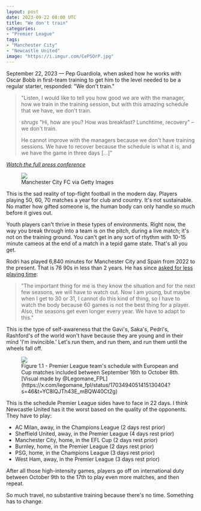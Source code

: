 ```yaml
---
layout: post
date: 2023-09-22 08:00 UTC
title: "We don't train"
categories:
- "Premier League"
tags:
- "Manchester City"
- "Newcastle United"
image: "https://i.imgur.com/CePSOrP.jpg"
---
```


September 22, 2023 — Pep Guardiola, when asked how he works with Oscar Bobb in first-team training to get him to the level needed to be a regular starter, responded: "We don't train."

<!---more--->

> "Listen, I would like to tell you how good we are with the manager, how we train in the training session, but with this amazing schedule that we have, we don't train.
> 
> *shrugs* "Hi, how are you? How was breakfast? Lunchtime, recovery" – we don't train.
> 
> He cannot improve with the managers because we don't have training sessions. We have to recover because the schedule is what it is, and we have the game in three days [...]"

*[Watch the full press conference](https://youtu.be/b68NWWAOjtw?si=HrlDbRB2dfThtdeK)*

<figure>
    <img src="https://i.imgur.com/CePSOrP.jpg">
    <figcaption>Manchester City FC via Getty Images</figcaption>
</figure> 

This is the sad reality of top-flight football in the modern day. Players playing 50, 60, 70 matches a year for club and country. It's not sustainable. No matter how gifted someone is, the human body can only handle so much before it gives out.

Youth players can't thrive in these types of environments. Right now, the way you break through into a team is on the pitch, during a live match; it's not on the training ground. You can't get in any sort of rhythm with 10-15 minute cameos at the end of a match in a tepid game state. That's all you get.  

Rodri has played 6,840 minutes for Manchester City and Spain from 2022 to the present. That is 76 90s in less than 2 years. He has since [asked for less playing time](https://x.com/city_xtra/status/1689342420343721985?s=46&t=YC8lQJTh43E_mBQW40Ct2g):

> "The important thing for me is they know the situation and for the next few seasons, we will have to watch out. Now I am young, but maybe when I get to 30 or 31, I cannot do this kind of thing, so I have to watch the body because 60 games is not the best thing for a player. Also, the seasons get even longer every year. We have to adapt to this."

This is the type of self-awareness that the Gavi's, Saka's, Pedri's, Rashford's of the world won't have because they are young and in their mind 'I'm invincible.' Let's run them, and run them, and run them until the wheels fall off.

<figure>
    <img src="https://i.imgur.com/DfSR7u3.jpg">
    <figcaption>Figure 1.1 - Premier League team's schedule with European and Cup matches included between September 16th to October 8th. [Visual made by @Legomane_FPL](https://x.com/legomane_fpl/status/1703494051415130404?s=46&t=YC8lQJTh43E_mBQW40Ct2g)</figcaption>
</figure> 

This is the schedule Premier League sides have to face in 22 days. I think Newcastle United has it the worst based on the quality of the opponents. They have to play:

- AC Milan, away, in the Champions League (2 days rest prior)
- Sheffield United, away, in the Premier League (4 days rest prior)
- Manchester City, home, in the EFL Cup (2 days rest prior)
- Burnley, home, in the Premier League (2 days rest prior)
- PSG, home, in the Champions League (3 days rest prior)
- West Ham, away, in the Premier League (3 days rest prior)

After all those high-intensity games, players go off on international duty between October 9th to the 17th to play even more matches, and then repeat. 

So much travel, no substantive training because there's no time. Something has to change.
